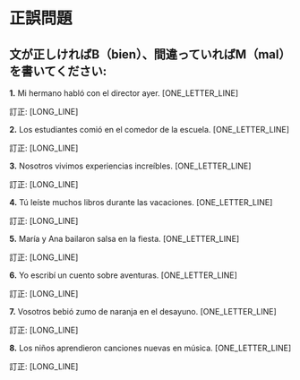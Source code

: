 # 正誤問題

## 文が正しければB（bien）、間違っていればM（mal）を書いてください:

**1.** Mi hermano habló con el director ayer. [ONE_LETTER_LINE]

   訂正: [LONG_LINE]

**2.** Los estudiantes comió en el comedor de la escuela. [ONE_LETTER_LINE]

   訂正: [LONG_LINE]

**3.** Nosotros vivimos experiencias increíbles. [ONE_LETTER_LINE]

   訂正: [LONG_LINE]

**4.** Tú leíste muchos libros durante las vacaciones. [ONE_LETTER_LINE]

   訂正: [LONG_LINE]

**5.** María y Ana bailaron salsa en la fiesta. [ONE_LETTER_LINE]

   訂正: [LONG_LINE]

**6.** Yo escribí un cuento sobre aventuras. [ONE_LETTER_LINE]

   訂正: [LONG_LINE]

**7.** Vosotros bebió zumo de naranja en el desayuno. [ONE_LETTER_LINE]

   訂正: [LONG_LINE]

**8.** Los niños aprendieron canciones nuevas en música. [ONE_LETTER_LINE]

   訂正: [LONG_LINE]